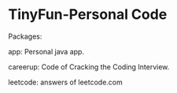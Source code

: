 # TinyFun-Personal Code

Packages:

app:
Personal java app.

careerup:
Code of Cracking the Coding Interview.

leetcode:
answers of leetcode.com

